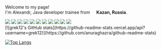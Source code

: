 <p>Welcome to my page! </br> I'm Alexandr, Java developer trainee from <img src="https://cdn-icons-png.flaticon.com/512/330/330437.png" width="13"/> <b>Kazan, Russia</b>. </p>
<p>
  
<img src="https://img.shields.io/badge/-DOCKER-119fdb?style=for-the-badge&logo=DOCKER&logoColor=white"/>

<img src="https://img.shields.io/badge/-JAVA-ED8B00?style=for-the-badge&logo=JAVA&logoColor=white"/>
<img src="https://img.shields.io/badge/-MAVEN-d4492c?style=for-the-badge&logo=Laravel&logoColor=white"/>
<img src="https://img.shields.io/badge/-SPRING-6DB33F?style=for-the-badge&logo=SPRING&logoColor=white"/>
<img src="https://img.shields.io/badge/-IntelliJ%20IDEA-d4492c?style=for-the-badge&logo=intellijidea&logoColor=white"/>
<img src="https://img.shields.io/badge/-POSTGRESQL-316192?style=for-the-badge&logo=POSTGRESQL&logoColor=white"/>
<img src="https://img.shields.io/badge/-HTML5-E34F26?style=for-the-badge&logo=HTML5&logoColor=white"/>
<img src="https://img.shields.io/badge/-CSS3-1572B6?style=for-the-badge&logo=CSS3&logoColor=white"/>
<img src="https://img.shields.io/badge/-GitHub-000000?style=for-the-badge&logo=github&logoColor=white"/>
<img src= "https://img.shields.io/badge/C%23-239120?style=for-the-badge&logo=c-sharp&logoColor=white"/>
<img src="https://img.shields.io/badge/.NET-5C2D91?style=for-the-badge&logo=.net&logoColor=white"/>
  </br>
[![grek12's GitHub stats](https://github-readme-stats.vercel.app/api?username=grek12)](https://github.com/anuraghazra/github-readme-stats)

[![Top Langs](https://github-readme-stats.vercel.app/api/top-langs/?username=grek12&theme=buefy&border_radius=16)](https://github.com/anuraghazra/github-readme-stats)



